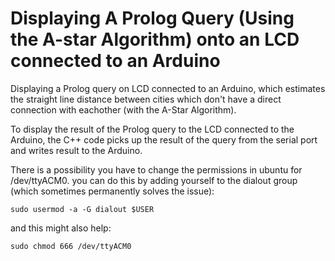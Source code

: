 # Displaying A Prolog Query (Using the A-star Algorithm) onto an LCD connected to an Arduino
Displaying a Prolog query on LCD connected to an Arduino, which estimates the straight line distance between cities which don't have a direct connection with eachother (with the A-Star Algorithm).

To display the result of the  Prolog query to the LCD connected to the Arduino, the C++ code picks up the result of the query from the serial port and writes result to the Arduino.

There is a possibility you have to change the permissions in ubuntu for /dev/ttyACM0.
you can do this by adding yourself to the dialout group (which sometimes permanently solves the issue): 

```
sudo usermod -a -G dialout $USER
```

and this might also help:

```
sudo chmod 666 /dev/ttyACM0
```
